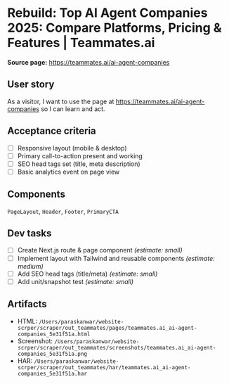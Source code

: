 # Rebuild: Top AI Agent Companies 2025: Compare Platforms, Pricing & Features | Teammates.ai

**Source page:** https://teammates.ai/ai-agent-companies

## User story
As a visitor, I want to use the page at https://teammates.ai/ai-agent-companies so I can learn and act.

## Acceptance criteria
- [ ] Responsive layout (mobile & desktop)
- [ ] Primary call-to-action present and working
- [ ] SEO head tags set (title, meta description)
- [ ] Basic analytics event on page view

## Components
`PageLayout`, `Header`, `Footer`, `PrimaryCTA`

## Dev tasks
- [ ] Create Next.js route & page component _(estimate: small)_
- [ ] Implement layout with Tailwind and reusable components _(estimate: medium)_
- [ ] Add SEO head tags (title/meta) _(estimate: small)_
- [ ] Add unit/snapshot test _(estimate: small)_

## Artifacts
- HTML: `/Users/paraskanwar/website-scrper/scraper/out_teammates/pages/teammates.ai_ai-agent-companies_5e31f51a.html`
- Screenshot: `/Users/paraskanwar/website-scrper/scraper/out_teammates/screenshots/teammates.ai_ai-agent-companies_5e31f51a.png`
- HAR: `/Users/paraskanwar/website-scrper/scraper/out_teammates/har/teammates.ai_ai-agent-companies_5e31f51a.har`

